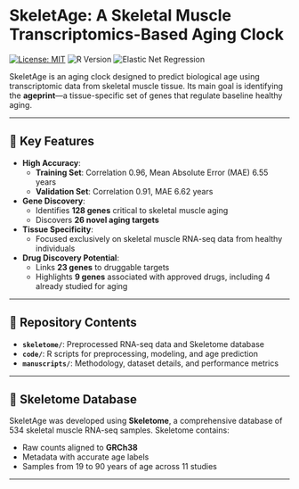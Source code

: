 # **SkeletAge: A Skeletal Muscle Transcriptomics-Based Aging Clock**  

[![License: MIT](https://img.shields.io/badge/License-MIT-green.svg)](https://opensource.org/licenses/MIT)
![R Version](https://img.shields.io/badge/R-%3E%3D4.3.3-blue)
![Elastic Net Regression](https://img.shields.io/badge/ElasticNet-%E2%9C%94-green)  

SkeletAge is an aging clock designed to predict biological age using transcriptomic data from skeletal muscle tissue. Its main goal is identifying the **ageprint**—a tissue-specific set of genes that regulate baseline healthy aging.  

---

## 🌟 **Key Features**  

- **High Accuracy**:  
  - **Training Set**: Correlation 0.96, Mean Absolute Error (MAE) 6.55 years  
  - **Validation Set**: Correlation 0.91, MAE 6.62 years  
- **Gene Discovery**:  
  - Identifies **128 genes** critical to skeletal muscle aging  
  - Discovers **26 novel aging targets**  
- **Tissue Specificity**:  
  - Focused exclusively on skeletal muscle RNA-seq data from healthy individuals  
- **Drug Discovery Potential**:  
  - Links **23 genes** to druggable targets  
  - Highlights **9 genes** associated with approved drugs, including 4 already studied for aging  

---

## 📂 **Repository Contents**  

- **`skeletome/`**: Preprocessed RNA-seq data and Skeletome database  
- **`code/`**: R scripts for preprocessing, modeling, and age prediction  
- **`manuscripts/`**: Methodology, dataset details, and performance metrics  

---

## 🧬 **Skeletome Database**  

SkeletAge was developed using **Skeletome**, a comprehensive database of 534 skeletal muscle RNA-seq samples. Skeletome contains:  
- Raw counts aligned to **GRCh38**  
- Metadata with accurate age labels  
- Samples from 19 to 90 years of age across 11 studies  

---

